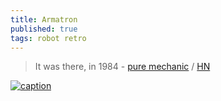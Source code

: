 ```yaml
---
title: Armatron
published: true
tags: robot retro
---
```

>  It was there, in 1984 - [pure mechanic](https://www.technologyreview.com/2025/04/17/1114456/toy-armatron-modern-robotics-ai-nostalgia/) / [HN]()

[![caption](https://wp.technologyreview.com/wp-content/uploads/2025/04/DSC01365.jpg?w=2667)](https://www.technologyreview.com/2025/04/17/1114456/toy-armatron-modern-robotics-ai-nostalgia/)

